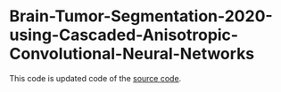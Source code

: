# Brain-Tumor-Segmentation-2020-using-Cascaded-Anisotropic-Convolutional-Neural-Networks
This code is updated code of the [source code](https://github.com/taigw/brats17).
